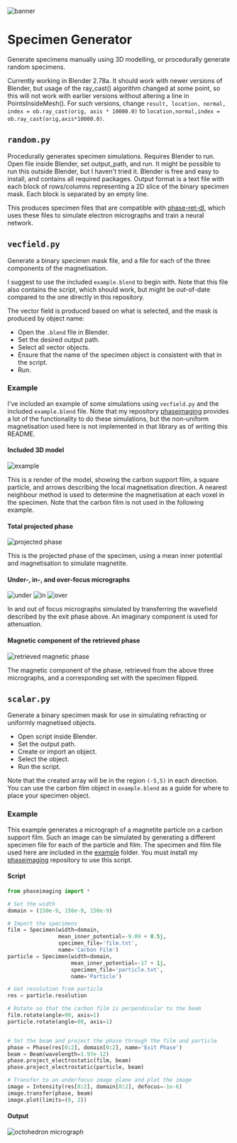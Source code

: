 
![banner](banner.jpg)

# Specimen Generator

Generate specimens manually using 3D modelling, or procedurally generate random specimens.

Currently working in Blender 2.78a. It should work with newer versions of Blender, but usage of the ray_cast() algorithm changed at some point, so this will not work with earlier versions without altering a line in PointsInsideMesh(). For such versions, change `result, location, normal, index = ob.ray_cast(orig, axis * 10000.0)` to `location,normal,index = ob.ray_cast(orig,axis*10000.0)`.

## `random.py`

Procedurally generates specimen simulations. Requires Blender to run. Open file inside Blender, set output_path, and run. It might be possible to run this outside Blender, but I haven't tried it. Blender is free and easy to install, and contains all required packages. Output format is a text file with each block of rows/columns representing a 2D slice of the binary specimen mask. Each block is separated by an empty line. 

This produces specimen files that are compatible with [phase-ret-dl](https://github.com/zac-k/phase-ret-dl), which uses these files to simulate electron micrographs and train a neural network.

## `vecfield.py`

Generate a binary specimen mask file, and a file for each of the three components of the magnetisation.

I suggest to use the included `example.blend` to begin with. Note that this file also contains the script, which should work, but might be out-of-date compared to the one directly in this repository.

The vector field is produced based on what is selected, and the mask is produced by object name:
* Open the `.blend` file in Blender. 
* Set the desired output path. 
* Select all vector objects. 
* Ensure that the name of the specimen object is consistent with that in the script. 
* Run.

### Example

I've included an example of some simulations using `vecfield.py` and the included `example.blend` file. Note that my repository [phaseimaging](https://github.com/zac-k/phaseimaging) provides a lot of the functionality to do these simulations, but the non-uniform magnetisation used here is not implemented in that library as of writing this README. 

#### Included 3D model

![example](example.png)

This is a render of the model, showing the carbon support film, a square particle, and arrows describing the local magnetisation direction. A nearest neighbour method is used to determine the magnetisation at each voxel in the specimen. Note that the carbon film is not used in the following example.

#### Total projected phase
![projected phase](total_projected_phase.png)

This is the projected phase of the specimen, using a mean inner potential and magnetisation to simulate magnetite.

#### Under-, in-, and over-focus micrographs
![under](under.png)
![in](in.png)
![over](over.png)

In and out of focus micrographs simulated by transferring the wavefield described by the exit phase above. An imaginary component is used for attenuation. 

#### Magnetic component of the retrieved phase

![retrieved magnetic phase](retrieved_magnetic_phase.png)

The magnetic component of the phase, retrieved from the above three micrographs, and a corresponding set with the specimen flipped.

## `scalar.py`

Generate a binary specimen mask for use in simulating refracting or uniformly magnetised objects.

* Open script inside Blender.
* Set the output path.
* Create or import an object. 
* Select the object.
* Run the script.

Note that the created array will be in the region `(-5,5)` in each direction. You can use the carbon film object in `example.blend` as a guide for where to place your specimen object.

### Example

This example generates a micrograph of a magnetite particle on a carbon support film. Such an image can be simulated by generating a different specimen file for each of the particle and film. The specimen and film file used here are included in the [example](https://github.com/zac-k/specimen-generator/tree/master/example) folder. You must install my [phaseimaging](https://github.com/zac-k/phaseimaging) repository to use this script.

#### Script

```python
from phaseimaging import *

# Set the width
domain = (150e-9, 150e-9, 150e-9)

# Import the specimens
film = Specimen(width=domain,
                mean_inner_potential=-9.09 + 0.5j,
                specimen_file='film.txt',
                name='Carbon Film')
particle = Specimen(width=domain,
                    mean_inner_potential=-17 + 1j,
                    specimen_file='particle.txt',
                    name='Particle')

# Get resolution from particle
res = particle.resolution

# Rotate so that the carbon film is perpendicular to the beam
film.rotate(angle=90, axis=1)
particle.rotate(angle=90, axis=1)


# Set the beam and project the phase through the film and particle
phase = Phase(res[0:2], domain[0:2], name='Exit Phase')
beam = Beam(wavelength=1.97e-12)
phase.project_electrostatic(film, beam)
phase.project_electrostatic(particle, beam)

# Transfer to an underfocus image plane and plot the image
image = Intensity(res[0:2], domain[0:2], defocus=-1e-6)
image.transfer(phase, beam)
image.plot(limits=(0, 2))

```

#### Output

![octohedron micrograph](octohedron.png)